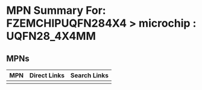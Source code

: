 



# MPN Summary For: FZEMCHIPUQFN284X4 > microchip : UQFN28_4X4MM

## MPNs
  

|MPN|Direct Links|Search Links|
| :--- | :--- | :--- |
||||
